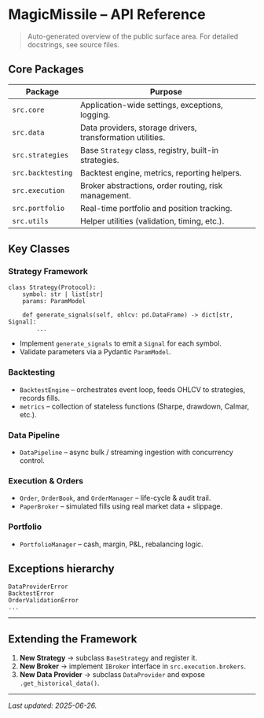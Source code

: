 # MagicMissile – API Reference

> Auto-generated overview of the public surface area. For detailed docstrings, see source files.

## Core Packages

| Package | Purpose |
|---------|---------|
| `src.core` | Application-wide settings, exceptions, logging. |
| `src.data` | Data providers, storage drivers, transformation utilities. |
| `src.strategies` | Base `Strategy` class, registry, built-in strategies. |
| `src.backtesting` | Backtest engine, metrics, reporting helpers. |
| `src.execution` | Broker abstractions, order routing, risk management. |
| `src.portfolio` | Real-time portfolio and position tracking. |
| `src.utils` | Helper utilities (validation, timing, etc.). |

## Key Classes

### Strategy Framework

```
class Strategy(Protocol):
    symbol: str | list[str]
    params: ParamModel

    def generate_signals(self, ohlcv: pd.DataFrame) -> dict[str, Signal]:
        ...
```

* Implement `generate_signals` to emit a `Signal` for each symbol.
* Validate parameters via a Pydantic `ParamModel`.

### Backtesting

* `BacktestEngine` – orchestrates event loop, feeds OHLCV to strategies, records fills.
* `metrics` – collection of stateless functions (Sharpe, drawdown, Calmar, etc.).

### Data Pipeline

* `DataPipeline` – async bulk / streaming ingestion with concurrency control.

### Execution & Orders

* `Order`, `OrderBook`, and `OrderManager` – life-cycle & audit trail.
* `PaperBroker` – simulated fills using real market data + slippage.

### Portfolio

* `PortfolioManager` – cash, margin, P&L, rebalancing logic.

## Exceptions hierarchy

```
DataProviderError
BacktestError
OrderValidationError
...
```

---

## Extending the Framework

1. **New Strategy** → subclass `BaseStrategy` and register it.
2. **New Broker** → implement `IBroker` interface in `src.execution.brokers`.
3. **New Data Provider** → subclass `DataProvider` and expose `.get_historical_data()`.

---

_Last updated: 2025-06-26._
